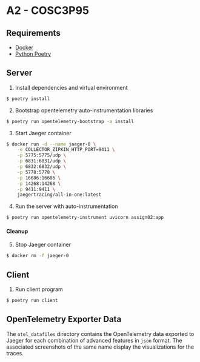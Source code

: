 # A2 - COSC3P95

## Requirements

- [Docker](https://www.docker.com/products/docker-desktop/)
- [Python Poetry](https://python-poetry.org/docs/#installing-with-the-official-installer)

## Server

1. Install dependencies and virtual environment

```sh
$ poetry install
```

2. Bootstrap opentelemetry auto-instrumentation libraries

```sh
$ poetry run opentelemetry-bootstrap -a install
```

3. Start Jaeger container

```sh
$ docker run -d --name jaeger-0 \
    -e COLLECTOR_ZIPKIN_HTTP_PORT=9411 \
    -p 5775:5775/udp \
    -p 6831:6831/udp \
    -p 6832:6832/udp \
    -p 5778:5778 \
    -p 16686:16686 \
    -p 14268:14268 \
    -p 9411:9411 \
    jaegertracing/all-in-one:latest
```

4. Run the server with auto-instrumentation

```sh
$ poetry run opentelemetry-instrument uvicorn assign02:app
```

#### Cleanup

5. Stop Jaeger container

```sh
$ docker rm -f jaeger-0
```

## Client

1. Run client program

```sh
$ poetry run client
```

## OpenTelemetry Exporter Data

The `otel_datafiles` directory contains the OpenTelemetry data exported to Jaeger for each combination of advanced features in `json` format. The associated screenshots of the same name display the visualizations for the traces.
